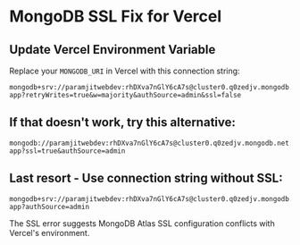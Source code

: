 # MongoDB SSL Fix for Vercel

## Update Vercel Environment Variable

Replace your `MONGODB_URI` in Vercel with this connection string:

```
mongodb+srv://paramjitwebdev:rhDXva7nGlY6cA7s@cluster0.q0zedjv.mongodb.net/fullstack-app?retryWrites=true&w=majority&authSource=admin&ssl=false
```

## If that doesn't work, try this alternative:

```
mongodb://paramjitwebdev:rhDXva7nGlY6cA7s@cluster0.q0zedjv.mongodb.net:27017/fullstack-app?ssl=true&authSource=admin
```

## Last resort - Use connection string without SSL:

```
mongodb+srv://paramjitwebdev:rhDXva7nGlY6cA7s@cluster0.q0zedjv.mongodb.net/fullstack-app?authSource=admin
```

The SSL error suggests MongoDB Atlas SSL configuration conflicts with Vercel's environment.